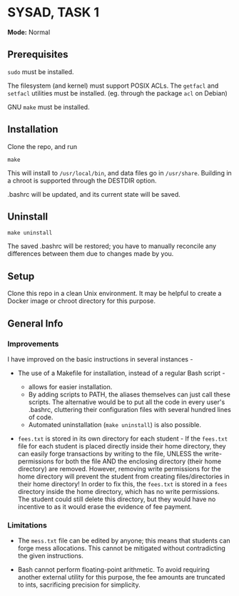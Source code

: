 # SYSAD, TASK 1

**Mode:** Normal

## Prerequisites

`sudo` must be installed.

The filesystem (and kernel) must support POSIX ACLs. The `getfacl` and `setfacl` utilities must be installed. (eg. through the package `acl` on Debian)

GNU `make` must be installed.

## Installation

Clone the repo, and run
```
make
```
This will install to `/usr/local/bin`, and data files go in `/usr/share`. Building in a chroot is supported through the DESTDIR option.

.bashrc will be updated, and its current state will be saved.

## Uninstall

```
make uninstall
```

The saved .bashrc will be restored; you have to manually reconcile any differences between them due to changes made by you.

## Setup

Clone this repo in a clean Unix environment. It may be helpful to create a Docker image or chroot directory for this purpose.

## General Info

### Improvements

I have improved on the basic instructions in several instances -

- The use of a Makefile for installation, instead of a regular Bash script - 
    - allows for easier installation. 
    - By adding scripts to PATH, the aliases themselves can just call these scripts. The alternative would be to put all the code in every user's .bashrc, cluttering their configuration files with several hundred lines of code.
    - Automated uninstallation (`make uninstall`) is also possible.

- `fees.txt` is stored in its own directory for each student -
If the `fees.txt` file for each student is placed directly inside their home directory, they can easily forge transactions by writing to the file, UNLESS the write-permissions for both the file AND the enclosing directory (their home directory) are removed. However, removing write permissions for the home directory will prevent the student from creating files/directories in their home directory!
In order to fix this, the `fees.txt` is stored in a `fees` directory inside the home directory, which has no write permissions. The student could still delete this directory, but they would have no incentive to as it would erase the evidence of fee payment.

### Limitations

- The `mess.txt` file can be edited by anyone; this means that students can forge mess allocations. This cannot be mitigated without contradicting the given instructions.

- Bash cannot perform floating-point arithmetic. To avoid requiring another external utility for this purpose, the fee amounts are truncated to ints, sacrificing precision for simplicity.
